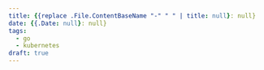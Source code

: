 ```yaml
---
title: {{replace .File.ContentBaseName "-" " " | title: null}: null}
date: {{.Date: null}: null}
tags:
  - go
  - kubernetes
draft: true
---
```

